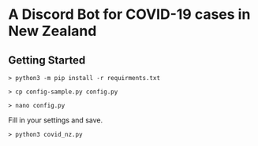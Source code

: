 # A Discord Bot for COVID-19 cases in New Zealand

## Getting Started
`> python3 -m pip install -r requirments.txt`

`> cp config-sample.py config.py`

`> nano config.py`


Fill in your settings and save.

`> python3 covid_nz.py`
